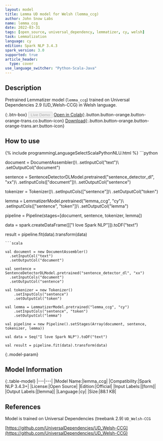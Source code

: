 ```yaml
---
layout: model
title: Lemma UD model for Welsh (lemma_ccg)
author: John Snow Labs
name: lemma_ccg
date: 2022-03-31
tags: [open_source, universal_dependency, lemmatizer, cy, welsh]
task: Lemmatization
language: cy
edition: Spark NLP 3.4.3
spark_version: 3.0
supported: true
article_header:
  type: cover
use_language_switcher: "Python-Scala-Java"
---
```


## Description

Pretrained Lemmatizer model (`lemma_ccg`) trained on Universal Dependencies 2.9 (UD_Welsh-CCG) in Welsh language.

{:.btn-box}
<button class="button button-orange" disabled>Live Demo</button>
[Open in Colab](https://colab.research.google.com/github/JohnSnowLabs/spark-nlp-workshop/blob/master/jupyter/annotation/english/model-downloader/Create%20custom%20pipeline%20-%20NerDL.ipynb){:.button.button-orange.button-orange-trans.co.button-icon}
[Download](https://s3.amazonaws.com/auxdata.johnsnowlabs.com/public/models/lemma_ccg_cy_3.4.3_3.0_1648738502014.zip){:.button.button-orange.button-orange-trans.arr.button-icon}

## How to use



<div class="tabs-box" markdown="1">
{% include programmingLanguageSelectScalaPythonNLU.html %}
```python
          
document = DocumentAssembler()\ 
    .setInputCol("text")\ 
    .setOutputCol("document")

sentence = SentenceDetectorDLModel.pretrained("sentence_detector_dl", "xx")\ 
    .setInputCols(["document"])\ 
    .setOutputCol("sentence")

tokenizer = Tokenizer()\ 
    .setInputCols(["sentence"])\ 
    .setOutputCol("token") 

lemma = LemmatizerModel.pretrained("lemma_ccg", "cy")\ 
    .setInputCols(["sentence", "token"])\ 
    .setOutputCol("lemma")
    
pipeline = Pipeline(stages=[document, sentence, tokenizer, lemma])
    
data = spark.createDataFrame([["I love Spark NLP"]]).toDF("text")

result = pipeline.fit(data).transform(data)
    

```
```scala

val document = new DocumentAssembler()
  .setInputCol("text")
  .setOutputCol("document")

val sentence = SentenceDetectorDLModel.pretrained("sentence_detector_dl", "xx")
  .setInputCols("document")
  .setOutputCol("sentence")

val tokenizer = new Tokenizer() 
    .setInputCols("sentence") 
    .setOutputCol("token")
    
val lemma = LemmatizerModel.pretrained("lemma_ccg", "cy")
    .setInputCols("sentence", "token")
    .setOutputCol("lemma")
    
val pipeline = new Pipeline().setStages(Array(document, sentence, tokenizer, lemma))

val data = Seq("I love Spark NLP").toDF("text")

val result = pipeline.fit(data).transform(data)
```
</div>

{:.model-param}
## Model Information

{:.table-model}
|---|---|
|Model Name:|lemma_ccg|
|Compatibility:|Spark NLP 3.4.3+|
|License:|Open Source|
|Edition:|Official|
|Input Labels:|[form]|
|Output Labels:|[lemma]|
|Language:|cy|
|Size:|88.1 KB|

## References

Model is trained on Universal Dependencies (treebank 2.9) `UD_Welsh-CCG`

[https://github.com/UniversalDependencies/UD_Welsh-CCG](https://github.com/UniversalDependencies/UD_Welsh-CCG)